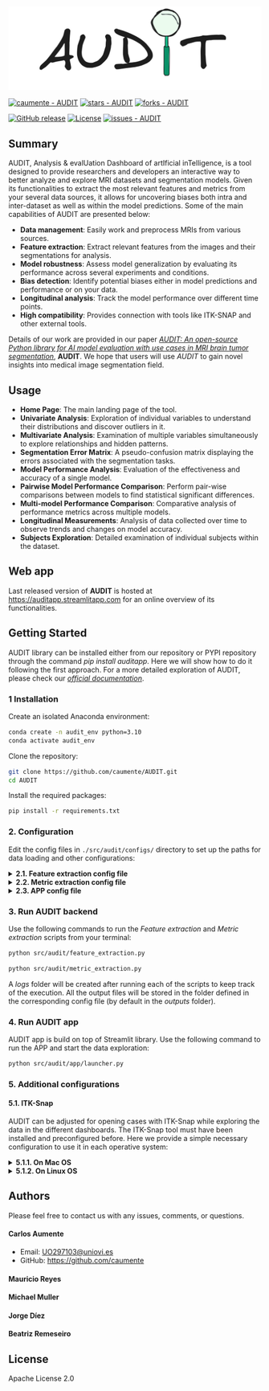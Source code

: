 
![alt text](https://github.com/caumente/AUDIT/blob/main/src/audit/app/util/images/AUDIT_medium.jpeg)


<a href="https://github.com/caumente/AUDIT" title="Go to GitHub repo"><img src="https://img.shields.io/static/v1?label=caumente&message=AUDIT&color=e78ac3&logo=github" alt="caumente - AUDIT"></a>
<a href="https://github.com/caumente/AUDIT"><img src="https://img.shields.io/github/stars/caumente/AUDIT?style=social" alt="stars - AUDIT"></a>
<a href="https://github.com/caumente/AUDIT"><img src="https://img.shields.io/github/forks/caumente/AUDIT?style=social" alt="forks - AUDIT"></a>


<a href="https://github.com/caumente/audit/releases/"><img src="https://img.shields.io/github/release/caumente/audit?include_prereleases=&sort=semver&color=e78ac3" alt="GitHub release"></a>
<a href="#license"><img src="https://img.shields.io/badge/License-Apache_2.0-e78ac3" alt="License"></a>
<a href="https://github.com/caumente/audit/issues"><img src="https://img.shields.io/github/issues/caumente/audit" alt="issues - AUDIT"></a>


## Summary

AUDIT, Analysis & evalUation Dashboard of artIficial inTelligence, is a tool designed to provide
researchers and developers an interactive way to better analyze and explore MRI datasets and segmentation models.
Given its functionalities to extract the most relevant features and metrics from your several data sources, it
allows for uncovering biases both intra and inter-dataset as well as within the model predictions. Some of the main
capabilities of AUDIT are presented below:

- **Data management**: Easily work and preprocess MRIs from various sources.
- **Feature extraction**: Extract relevant features from the images and their segmentations for analysis.
- **Model robustness**: Assess model generalization by evaluating its performance across several experiments
                        and conditions.
- **Bias detection**: Identify potential biases either in model predictions and performance or on your data.
- **Longitudinal analysis**: Track the model performance over different time points.
- **High compatibility**: Provides connection with tools like ITK-SNAP and other external tools.

Details of our work are provided in our paper [*AUDIT: An open-source Python library for AI model evaluation with use cases in MRI brain tumor segmentation*](https://doi.org/10.1016/j.cmpb.2025.108991), **AUDIT**. We hope that users will use *AUDIT* to gain novel insights into medical image segmentation field.

## Usage

- **Home Page**: The main landing page of the tool.
- **Univariate Analysis**: Exploration of individual variables to understand their distributions and discover
                           outliers in it.
- **Multivariate Analysis**: Examination of multiple variables simultaneously to explore relationships and
                             hidden patterns.
- **Segmentation Error Matrix**: A pseudo-confusion matrix displaying the errors associated with the
                                 segmentation tasks.
- **Model Performance Analysis**: Evaluation of the effectiveness and accuracy of a single model.
- **Pairwise Model Performance Comparison**: Perform pair-wise comparisons between models to find statistical
                                             significant differences.
- **Multi-model Performance Comparison**: Comparative analysis of performance metrics across multiple models.
- **Longitudinal Measurements**: Analysis of data collected over time to observe trends and changes on model
                                 accuracy.
- **Subjects Exploration**: Detailed examination of individual subjects within the dataset.

## Web app

Last released version of **AUDIT** is hosted at https://auditapp.streamlitapp.com for an online overview of its functionalities.

## Getting Started

AUDIT library can be installed either from our repository or PYPI repository through the command _pip install auditapp_. 
Here we will show how to do it following the first approach. For a more detailed exploration of AUDIT, please check our 
[*official documentation*](https://github.com/caumente/AUDIT).

### 1 Installation 

Create an isolated Anaconda environment:

```bash
conda create -n audit_env python=3.10
conda activate audit_env
```

Clone the repository:
 ```bash
 git clone https://github.com/caumente/AUDIT.git
 cd AUDIT
 ```

Install the required packages:
 ```bash
 pip install -r requirements.txt
 ```

### 2. Configuration

Edit the config files in `./src/audit/configs/` directory to set up the paths for data loading and other configurations:


<details>
  <summary><strong>2.1. Feature extraction config file</strong></summary>

```yaml
# Paths to all the datasets
data_paths:
  BraTS2020: '/home/usr/AUDIT/datasets/BraTS2020/BraTS2020_images'
  BraTS2024_PED: '/home/usr/AUDIT/datasets/BraTS2024_PED/BraTS2024_PED_images'
  BraTS2024_SSA: '/home/usr/AUDIT/datasets/BraTS2024_SSA/BraTS2024_SSA_images'
  UCSF: '/home/usr/AUDIT/datasets/UCSF/UCSF_images'
  LUMIERE: '/home/usr/AUDIT/datasets/LUMIERE/LUMIERE_images'

# Sequences available
sequences:
  - '_t1'
  - '_t2'
  - '_t1ce'
  - '_flair'

# Mapping of labels to their numeric values
labels:
  BKG: 0
  EDE: 3
  ENH: 1
  NEC: 2

# List of features to extract
features:
  statistical: true
  texture: true
  spatial: true
  tumor: true

# Longitudinal study settings
longitudinal:
  UCSF:
    pattern: "_"            # Pattern used for splitting filename
    longitudinal_id: 1      # Index position for the subject ID after splitting the filename. Starting by 0
    time_point: 2           # Index position for the time point after splitting the filename. Starting by 0
  LUMIERE:
    pattern: "-"
    longitudinal_id: 1
    time_point: 3

# Path where extracted features will be saved
output_path: '/home/usr/AUDIT/outputs/features'
logs_path: '/home/usr/AUDIT/logs/features'

# others
cpu_cores: 8
```
</details>


<details>
  <summary><strong>2.2. Metric extraction config file</strong></summary>

```yaml
# Path to the raw dataset
data_path: '/home/usr/AUDIT/datasets/BraTS2024_PED/BraTS2024_PED_images'

# Paths to model predictions
model_predictions_paths:
  nnUnet: '/home/usr/AUDIT/datasets/BraTS2024_PED/BraTS2024_PED_seg/nnUnet'
  SegResNet: '/home/usr/AUDIT/datasets/BraTS2024_PED/BraTS2024_PED_seg/SegResNet'

# Mapping of labels to their numeric values
labels:
  BKG: 0
  EDE: 3
  ENH: 1
  NEC: 2

# List of metrics to compute
metrics:
  dice: true
  jacc: true
  accu: true
  prec: true
  sens: true
  spec: true
  haus: true
  size: true

# Library used for computing all the metrics
package: audit

# Path where output metrics will be saved
output_path: '/home/usr/AUDIT/outputs/metrics'
filename: 'BraTS2024_PED'
logs_path: '/home/usr/AUDIT/logs/metric'

# others
cpu_cores: 8
```
</details>


<details>
  <summary><strong>2.3. APP config file</strong></summary>

```yaml
# Sequences available. First of them will be used to compute properties like spacing
sequences:
  - '_t1'
  - '_t2'
  - '_t1ce'
  - '_flair'

# Mapping of labels to their numeric values
labels:
  BKG: 0
  EDE: 3
  ENH: 1
  NEC: 2

# Root path for datasets, features extracted, and metrics extracted
datasets_path: './datasets'  # '/home/usr/AUDIT/datasets'
features_path: './outputs/features'  # '/home/usr/AUDIT/outputs/features'
metrics_path: './outputs/metrics'  # '/home/usr/AUDIT/outputs/metrics'

# Paths for raw datasets
raw_datasets:
  BraTS2020: "${datasets_path}/BraTS2020/BraTS2020_images"
  BraTS2024_SSA: "${datasets_path}/BraTS2024_SSA/BraTS2024_SSA_images"
  BraTS2024_PED: "${datasets_path}/BraTS2024_PED/BraTS2024_PED_images"
  UCSF: "${datasets_path}/UCSF/UCSF_images"
  LUMIERE: "${datasets_path}/LUMIERE/LUMIERE_images"

# Paths for feature extraction CSV files
features:
  BraTS2020: "${features_path}/extracted_information_BraTS2020.csv"
  BraTS2024_SSA: "${features_path}/extracted_information_BraTS2024_SSA.csv"
  BraTS2024_PED: "${features_path}/extracted_information_BraTS2024_PED.csv"
  UCSF: "${features_path}/extracted_information_UCSF.csv"
  LUMIERE: "${features_path}/extracted_information_LUMIERE.csv"

# Paths for metric extraction CSV files
metrics:
  BraTS2024_SSA: "${metrics_path}/extracted_information_BraTS2024_SSA.csv"
  BraTS2024_PED: "${metrics_path}/extracted_information_BraTS2024_PED.csv"
  UCSF: "${metrics_path}/extracted_information_UCSF.csv"
  LUMIERE: "${metrics_path}/extracted_information_LUMIERE.csv"

# Paths for models predictions
predictions:
  BraTS2024_SSA:
    nnUnet: "${datasets_path}/BraTS2024_SSA/BraTS2024_SSA_seg/nnUnet"
    SegResNet: "${datasets_path}/BraTS2024_SSA/BraTS2024_SSA_seg/SegResNet"
  BraTS2024_PED:
    nnUnet: "${datasets_path}/BraTS2024_PED/BraTS2024_PED_seg/nnUnet"
    SegResNet: "${datasets_path}/BraTS2024_PED/BraTS2024_PED_seg/SegResNet"
```
</details>

### 3. Run AUDIT backend

Use the following commands to run the *Feature extraction* and *Metric extraction* scripts from your terminal:

```bash
python src/audit/feature_extraction.py
```

```bash
python src/audit/metric_extraction.py
```

A _logs_ folder will be created after running each of the scripts to keep track of the execution. All the output files 
will be stored in the folder defined in the corresponding config file (by default in the _outputs_ folder).

### 4. Run AUDIT app

AUDIT app is build on top of Streamlit library. Use the following command to run the APP and start the data exploration:

```bash
python src/audit/app/launcher.py
```

### 5. Additional configurations

#### 5.1. ITK-Snap

AUDIT can be adjusted for opening cases with ITK-Snap while exploring the data in the different dashboards. The 
ITK-Snap tool must have been installed and preconfigured before. Here we provide a simple necessary configuration to 
use it in each operative system:

<details>
  <summary><strong>5.1.1. On Mac OS</strong></summary>


</details>


<details>
  <summary><strong>5.1.2. On Linux OS</strong></summary>

```bash
```
</details>


## Authors

Please feel free to contact us with any issues, comments, or questions.

#### Carlos Aumente 

- Email: <UO297103@uniovi.es>
- GitHub: https://github.com/caumente

#### Mauricio Reyes 
#### Michael Muller 
#### Jorge Díez 
#### Beatriz Remeseiro 

## License
Apache License 2.0




